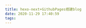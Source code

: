 ```yaml
---
title: hexo-next+GithubPages搭建blog
date: 2020-11-29 17:40:59
tags:
---
```


<escape><!--more--></escape>

